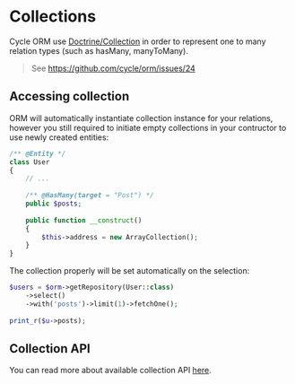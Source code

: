# Collections
Cycle ORM use [Doctrine/Collection](https://github.com/doctrine/collections) in order to represent one to many relation types (such as hasMany, manyToMany).

> See https://github.com/cycle/orm/issues/24

## Accessing collection
ORM will automatically instantiate collection instance for your relations, however you still required to initiate empty
collections in your contructor to use newly created entities:

```php
/** @Entity */ 
class User 
{
    // ...
    
    /** @HasMany(target = "Post") */
    public $posts;
    
    public function __construct()
    {
        $this->address = new ArrayCollection();
    }
}
```

The collection properly will be set automatically on the selection:

```php
$users = $orm->getRepository(User::class)
    ->select()
    ->with('posts')->limit(1)->fetchOne();
    
print_r($u->posts);
```

## Collection API
You can read more about available collection API [here](https://www.doctrine-project.org/projects/doctrine-collections/en/1.6/index.html).
